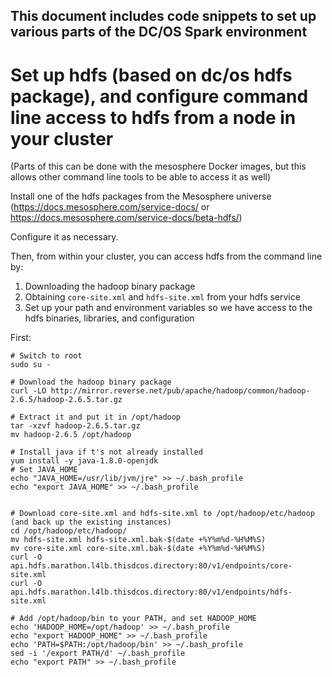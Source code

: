 ## This document includes code snippets to set up various parts of the DC/OS Spark environment

# Set up hdfs (based on dc/os hdfs package), and configure command line access to hdfs from a node in your cluster
(Parts of this can be done with the mesosphere Docker images, but this allows other command line tools to be able to access it as well)

Install one of the hdfs packages from the Mesosphere universe (https://docs.mesosphere.com/service-docs/ or https://docs.mesosphere.com/service-docs/beta-hdfs/)

Configure it as necessary.

Then, from within your cluster, you can access hdfs from the command line by:
1. Downloading the hadoop binary package
2. Obtaining `core-site.xml` and `hdfs-site.xml` from your hdfs service
3. Set up your path and environment variables so we have access to the hdfs binaries, libraries, and configuration

First:
```
# Switch to root
sudo su -

# Download the hadoop binary package
curl -LO http://mirror.reverse.net/pub/apache/hadoop/common/hadoop-2.6.5/hadoop-2.6.5.tar.gz

# Extract it and put it in /opt/hadoop
tar -xzvf hadoop-2.6.5.tar.gz
mv hadoop-2.6.5 /opt/hadoop

# Install java if t's not already installed
yum install -y java-1.8.0-openjdk
# Set JAVA_HOME
echo "JAVA_HOME=/usr/lib/jvm/jre" >> ~/.bash_profile
echo "export JAVA_HOME" >> ~/.bash_profile


# Download core-site.xml and hdfs-site.xml to /opt/hadoop/etc/hadoop (and back up the existing instances)
cd /opt/hadoop/etc/hadoop/
mv hdfs-site.xml hdfs-site.xml.bak-$(date +%Y%m%d-%H%M%S)
mv core-site.xml core-site.xml.bak-$(date +%Y%m%d-%H%M%S)
curl -O api.hdfs.marathon.l4lb.thisdcos.directory:80/v1/endpoints/core-site.xml
curl -O api.hdfs.marathon.l4lb.thisdcos.directory:80/v1/endpoints/hdfs-site.xml

# Add /opt/hadoop/bin to your PATH, and set HADOOP_HOME
echo 'HADOOP_HOME=/opt/hadoop' >> ~/.bash_profile
echo "export HADOOP_HOME" >> ~/.bash_profile
echo 'PATH=$PATH:/opt/hadoop/bin' >> ~/.bash_profile
sed -i '/export PATH/d' ~/.bash_profile 
echo "export PATH" >> ~/.bash_profile

```